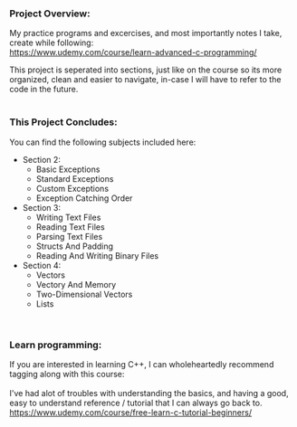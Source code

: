 ### Project Overview:

My practice programs and excercises, and most importantly notes I take, create while following:
<br>
https://www.udemy.com/course/learn-advanced-c-programming/

This project is seperated into sections, just like on the course so its more organized, clean and easier to navigate, in-case I will have to refer to the code in the future.
<br>
<br>
### This Project Concludes:
You can find the following subjects included here:
  - Section 2:
    - Basic Exceptions
    - Standard Exceptions
    - Custom Exceptions
    - Exception Catching Order
  - Section 3:
    - Writing Text Files
    - Reading Text Files
    - Parsing Text Files
    - Structs And Padding
    - Reading And Writing Binary Files
  - Section 4:
    - Vectors
    - Vectory And Memory
    - Two-Dimensional Vectors
    - Lists
    
<br>

### Learn programming:
If you are interested in learning C++, I can wholeheartedly recommend tagging along with this course:
<br>
<br>
I've had alot of troubles with understanding the basics, and having a good, easy to understand reference / tutorial that I can always go back to.
<br>
https://www.udemy.com/course/free-learn-c-tutorial-beginners/
